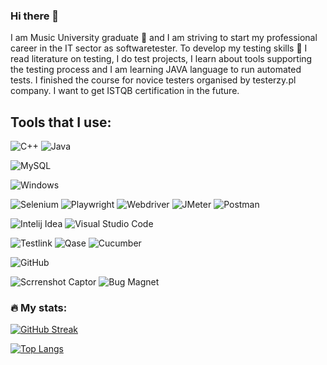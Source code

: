### Hi there 👋

I am Music University graduate 🎹 and I am striving to start my professional career in the IT sector as softwaretester. 
To develop my testing skills 💪 I read literature on testing, I do test projects, I learn about tools supporting the testing process and 
I am learning JAVA language to run automated tests. I finished the course for novice testers organised by testerzy.pl company. 
I want to get ISTQB certification in the future.

## Tools that I use:


![C++](https://img.shields.io/badge/C%2B%2B-%230A1A2F?style=flat&logo=C%2B%2B&logoColor=%23535bf5) ![Java](https://img.shields.io/badge/Java-%230A1A2F?style=flat&logo=openjdk&logoColor=%236875CD) 

![MySQL](https://img.shields.io/badge/MySQL-%230A1A2F?style=flat&logo=MySQL&logoColor=%23005e87)

![Windows](https://img.shields.io/badge/Windows-%230A1A2F?style=flat&logo=Windows&logoColor=%236875CD)


![Selenium](https://img.shields.io/badge/Selenium-%230A1A2F?style=flat&logo=Selenium&logoColor=%2300cc00)  ![Playwright](https://img.shields.io/badge/Playwright-%230A1A2F?style=flat&logo=Playwright&logoColor=%2345ba4b) ![Webdriver](https://img.shields.io/badge/Webdriver-%230A1A2F?style=flat&logo=Webdriver
)  ![JMeter](https://img.shields.io/badge/JMeter-%230A1A2F?style=flat&logo=apache&logoColor=%23F37B68)  ![Postman](https://img.shields.io/badge/Postman-%230A1A2F?style=flat&logo=Postman&logoColor=%23f26b3a)   

![Intelij Idea](https://img.shields.io/badge/-IntelliJ%20IDEA-0A1A2F?style=flat&logo=intelliJ-idea&logoColor=0a76ef) ![Visual Studio Code](https://img.shields.io/badge/Visual%20Studio%20Code-%230A1A2F?style=flat&logo=Visual%20Studio&logoColor=%2348aaeb) 

![Testlink](https://img.shields.io/badge/Testlink-%230A1A2F?style=flat&logo=Testlink&logoColor=%236875CD) ![Qase](https://img.shields.io/badge/Qase-%230A1A2F?style=flat&logo=Qase&logoColor=%236875CD)  ![Cucumber](https://img.shields.io/badge/Cucumber-%230A1A2F?style=flat&logo=Cucumber&logoColor=%230A1A2F?
)

![GitHub](https://img.shields.io/badge/GitHub-%230A1A2F?style=flat&logo=GitHub
)

![Scrrenshot Captor](https://img.shields.io/badge/Screenshot%20Captor-%230A1A2F?style=flat&logo=IJ&logoColor=%230a76ef) ![Bug Magnet](https://img.shields.io/badge/Bug%20Magnet-%230A1A2F?style=flat&logo=IJ&logoColor=%230a76ef)


### 🔥 My stats:

[![GitHub Streak](http://github-readme-streak-stats.herokuapp.com?user=aksi1984&theme=dark&background=000000)](https://git.io/streak-stats)

[![Top Langs](https://github-readme-stats.vercel.app/api/top-langs/?username=aksi1984&layout=compact&theme=vision-friendly-dark)](https://github.com/anuraghazra/github-readme-stats)

